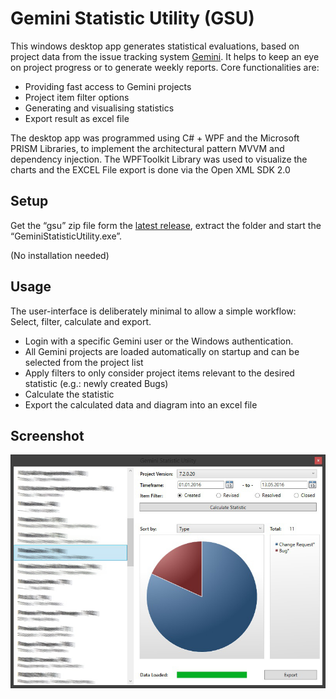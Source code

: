 Gemini Statistic Utility (GSU)
========

This windows desktop app generates statistical evaluations, based on project data from the issue tracking system [Gemini](https://www.countersoft.com). It helps to keep an eye on project progress or to generate weekly reports. Core functionalities are:

* Providing fast access to Gemini projects
* Project item filter options
* Generating and visualising statistics
* Export result as excel file

The desktop app was programmed using C# + WPF and the Microsoft PRISM Libraries, to implement the architectural pattern MVVM and dependency injection. The WPFToolkit Library was used to visualize the charts and the EXCEL File export is done via the Open XML SDK 2.0

Setup
--------

Get the “gsu” zip file form the [latest release](https://github.com/krck/Gemini-Statistic-Utility/releases), extract the folder and start the “GeminiStatisticUtility.exe”. 

(No installation needed)

Usage
--------

The user-interface is deliberately minimal to allow a simple workflow: Select, filter, calculate and export.

* Login with a specific Gemini user or the Windows authentication.
* All Gemini projects are loaded automatically on startup and can be selected from the project list
* Apply filters to only consider project items relevant to the desired statistic (e.g.: newly created Bugs)
* Calculate the statistic
* Export the calculated data and diagram into an excel file 

Screenshot
--------

![Windows screenshot](images/Screenshot1.jpg)
